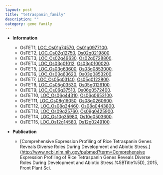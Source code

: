 ```yaml
---
layout: post
title: "tetraspanin_family"
description: ""
category: gene family
---
```


* **Information**  
    + OsTET1, [LOC_Os01g74570](http://rice.uga.edu/cgi-bin/ORF_infopage.cgi?orf=LOC_Os01g74570), [Os01g0977100](http://rapdb.dna.affrc.go.jp/viewer/gbrowse_details/irgsp1?name=Os01g0977100).
    + OsTET2, [LOC_Os02g12750](http://rice.uga.edu/cgi-bin/ORF_infopage.cgi?orf=LOC_Os02g12750), [Os02g0219800](http://rapdb.dna.affrc.go.jp/viewer/gbrowse_details/irgsp1?name=Os02g0219800).
    + OsTET3, [LOC_Os02g49630](http://rice.uga.edu/cgi-bin/ORF_infopage.cgi?orf=LOC_Os02g49630), [Os02g0728800](http://rapdb.dna.affrc.go.jp/viewer/gbrowse_details/irgsp1?name=Os02g0728800).
    + OsTET4, [LOC_Os03g01012](http://rice.uga.edu/cgi-bin/ORF_infopage.cgi?orf=LOC_Os03g01012), [Os03g0100020](http://rapdb.dna.affrc.go.jp/viewer/gbrowse_details/irgsp1?name=Os03g0100020).
    + OsTET5, [LOC_Os03g63600](http://rice.uga.edu/cgi-bin/ORF_infopage.cgi?orf=LOC_Os03g63600), [Os03g0853000](http://rapdb.dna.affrc.go.jp/viewer/gbrowse_details/irgsp1?name=Os03g0853000).
    + OsTET6, [LOC_Os03g63620](http://rice.uga.edu/cgi-bin/ORF_infopage.cgi?orf=LOC_Os03g63620), [Os03g0853200](http://rapdb.dna.affrc.go.jp/viewer/gbrowse_details/irgsp1?name=Os03g0853200).
    + OsTET7, [LOC_Os05g03140](http://rice.uga.edu/cgi-bin/ORF_infopage.cgi?orf=LOC_Os05g03140), [Os05g0122800](http://rapdb.dna.affrc.go.jp/viewer/gbrowse_details/irgsp1?name=Os05g0122800).
    + OsTET8, [LOC_Os05g03530](http://rice.uga.edu/cgi-bin/ORF_infopage.cgi?orf=LOC_Os05g03530), [Os05g0126100](http://rapdb.dna.affrc.go.jp/viewer/gbrowse_details/irgsp1?name=Os05g0126100).
    + OsTET9, [LOC_Os06g37510](http://rice.uga.edu/cgi-bin/ORF_infopage.cgi?orf=LOC_Os06g37510), [Os06g0572400](http://rapdb.dna.affrc.go.jp/viewer/gbrowse_details/irgsp1?name=Os06g0572400).
    + OsTET10, [LOC_Os06g44310](http://rice.uga.edu/cgi-bin/ORF_infopage.cgi?orf=LOC_Os06g44310), [Os06g0653100](http://rapdb.dna.affrc.go.jp/viewer/gbrowse_details/irgsp1?name=Os06g0653100).
    + OsTET11, [LOC_Os08g16050](http://rice.uga.edu/cgi-bin/ORF_infopage.cgi?orf=LOC_Os08g16050), [Os08g0260600](http://rapdb.dna.affrc.go.jp/viewer/gbrowse_details/irgsp1?name=Os08g0260600).
    + OsTET12, [LOC_Os08g34460](http://rice.uga.edu/cgi-bin/ORF_infopage.cgi?orf=LOC_Os08g34460), [Os08g0443800](http://rapdb.dna.affrc.go.jp/viewer/gbrowse_details/irgsp1?name=Os08g0443800).
    + OsTET13, [LOC_Os09g25760](http://rice.uga.edu/cgi-bin/ORF_infopage.cgi?orf=LOC_Os09g25760), [Os09g0425900](http://rapdb.dna.affrc.go.jp/viewer/gbrowse_details/irgsp1?name=Os09g0425900).
    + OsTET14, [LOC_Os10g35980](http://rice.uga.edu/cgi-bin/ORF_infopage.cgi?orf=LOC_Os10g35980), [Os10g0503600](http://rapdb.dna.affrc.go.jp/viewer/gbrowse_details/irgsp1?name=Os10g0503600).
    + OsTET15, [LOC_Os12g14580](http://rice.uga.edu/cgi-bin/ORF_infopage.cgi?orf=LOC_Os12g14580), [Os12g0249100](http://rapdb.dna.affrc.go.jp/viewer/gbrowse_details/irgsp1?name=Os12g0249100).

* **Publication**  
    + [Comprehensive Expression Profiling of Rice Tetraspanin Genes Reveals Diverse Roles During Development and Abiotic Stress.](http://www.ncbi.nlm.nih.gov/pubmed?term=Comprehensive Expression Profiling of Rice Tetraspanin Genes Reveals Diverse Roles During Development and Abiotic Stress.%5BTitle%5D), 2015, Front Plant Sci.


